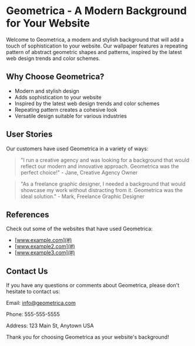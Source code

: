 <!--font:Dancing Script-->

# Geometrica - A Modern Background for Your Website

Welcome to Geometrica, a modern and stylish background that will add a touch of sophistication to your website. Our wallpaper features a repeating pattern of abstract geometric shapes and patterns, inspired by the latest web design trends and color schemes.

## Why Choose Geometrica?

- Modern and stylish design
- Adds sophistication to your website
- Inspired by the latest web design trends and color schemes
- Repeating pattern creates a cohesive look
- Versatile design suitable for various industries

## User Stories

Our customers have used Geometrica in a variety of ways:

> "I run a creative agency and was looking for a background that would reflect our modern and innovative approach. Geometrica was the perfect choice!" - Jane, Creative Agency Owner

> "As a freelance graphic designer, I needed a background that would showcase my work without distracting from it. Geometrica was the ideal solution." - Mark, Freelance Graphic Designer

## References

Check out some of the websites that have used Geometrica:

- [www.example.com](#)
- [www.example2.com](#)
- [www.example3.com](#)

## Contact Us

If you have any questions or comments about Geometrica, please don't hesitate to contact us:

Email: [info@geometrica.com](mailto:info@geometrica.com)

Phone: 555-555-5555

Address: 123 Main St, Anytown USA

Thank you for choosing Geometrica as your website's background!

<!--

Write me content for website with wallpaper which alt text is:

"A wallpaper with a repeating pattern of abstract geometric shapes and patterns, inspired by web design trends and color schemes."

The name/title of the page should not be 1:1 copy of the alt text but rather a real content of the website which is using this wallpaper.

- Use markdown format 
- Start with heading
- Heading should be short and concise
- The content should look like a real website 
- The website should not be about the wallpaper, wallpaper is just a related background
- Heading should be contain work "wallpaper" or "background"
- Include real sections like references, contact, user stories, etc. use things relevant to the page purpose.
- Feel free to use structure like headings, bullets, numbering, blockquotes, paragraphs, horizontal lines, etc.
- You can use formatting like bold or _italic_
- You can include UTF-8 emojis
- Links should be only #hash anchors (and you can refer to the document itself)
- Do not include images


---


# Geometrica - A Modern Background for Your Website

Welcome to Geometrica, a modern and stylish background that will add a touch of sophistication to your website. Our wallpaper features a repeating pattern of abstract geometric shapes and patterns, inspired by the latest web design trends and color schemes.

## Why Choose Geometrica?

- Modern and stylish design
- Adds sophistication to your website
- Inspired by the latest web design trends and color schemes
- Repeating pattern creates a cohesive look
- Versatile design suitable for various industries

## User Stories

Our customers have used Geometrica in a variety of ways:

> "I run a creative agency and was looking for a background that would reflect our modern and innovative approach. Geometrica was the perfect choice!" - Jane, Creative Agency Owner

> "As a freelance graphic designer, I needed a background that would showcase my work without distracting from it. Geometrica was the ideal solution." - Mark, Freelance Graphic Designer

## References

Check out some of the websites that have used Geometrica:

- [www.example.com](#)
- [www.example2.com](#)
- [www.example3.com](#)

## Contact Us

If you have any questions or comments about Geometrica, please don't hesitate to contact us:

Email: [info@geometrica.com](mailto:info@geometrica.com)

Phone: 555-555-5555

Address: 123 Main St, Anytown USA

Thank you for choosing Geometrica as your website's background!

-->
